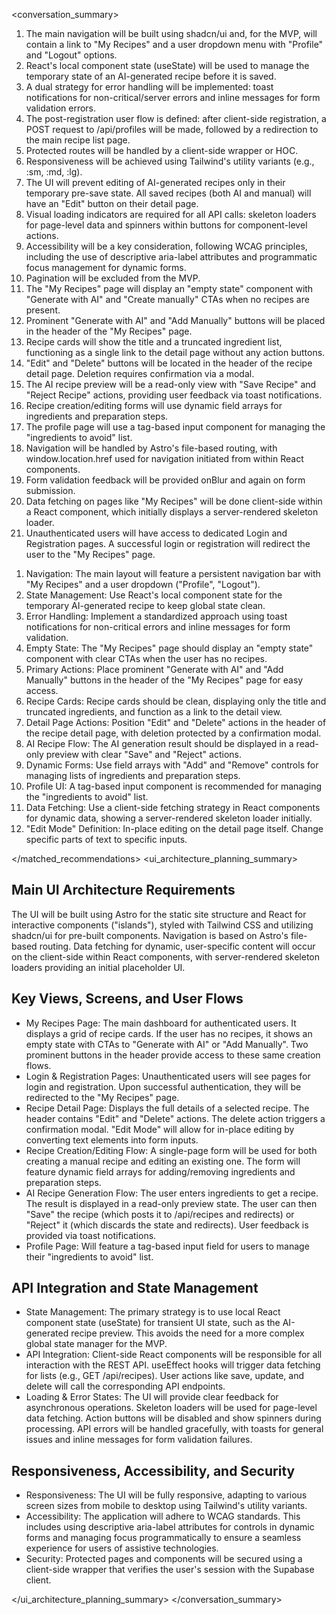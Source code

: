 <conversation_summary>
<decisions>

1. The main navigation will be built using shadcn/ui and, for the MVP, will contain a link to "My Recipes" and a user dropdown menu with "Profile" and "Logout" options.
2. React's local component state (useState) will be used to manage the temporary state of an AI-generated recipe before it is saved.
3. A dual strategy for error handling will be implemented: toast notifications for non-critical/server errors and inline messages for form validation errors.
4. The post-registration user flow is defined: after client-side registration, a POST request to /api/profiles will be made, followed by a redirection to the main recipe list page.
5. Protected routes will be handled by a client-side wrapper or HOC.
6. Responsiveness will be achieved using Tailwind's utility variants (e.g., :sm, :md, :lg).
7. The UI will prevent editing of AI-generated recipes only in their temporary pre-save state. All saved recipes (both AI and manual) will have an "Edit" button on their detail page.
8. Visual loading indicators are required for all API calls: skeleton loaders for page-level data and spinners within buttons for component-level actions.
9. Accessibility will be a key consideration, following WCAG principles, including the use of descriptive aria-label attributes and programmatic focus management for dynamic forms.
10. Pagination will be excluded from the MVP.
11. The "My Recipes" page will display an "empty state" component with "Generate with AI" and "Create manually" CTAs when no recipes are present.
12. Prominent "Generate with AI" and "Add Manually" buttons will be placed in the header of the "My Recipes" page.
13. Recipe cards will show the title and a truncated ingredient list, functioning as a single link to the detail page without any action buttons.
14. "Edit" and "Delete" buttons will be located in the header of the recipe detail page. Deletion requires confirmation via a modal.
15. The AI recipe preview will be a read-only view with "Save Recipe" and "Reject Recipe" actions, providing user feedback via toast notifications.
16. Recipe creation/editing forms will use dynamic field arrays for ingredients and preparation steps.
17. The profile page will use a tag-based input component for managing the "ingredients to avoid" list.
18. Navigation will be handled by Astro's file-based routing, with window.location.href used for navigation initiated from within React components.
19. Form validation feedback will be provided onBlur and again on form submission.
20. Data fetching on pages like "My Recipes" will be done client-side within a React component, which initially displays a server-rendered skeleton loader.
21. Unauthenticated users will have access to dedicated Login and Registration pages. A successful login or registration will redirect the user to the "My Recipes" page.

</decisions>
<matched_recommendations>

1. Navigation: The main layout will feature a persistent navigation bar with "My Recipes" and a user dropdown ("Profile", "Logout").
2. State Management: Use React's local component state for the temporary AI-generated recipe to keep global state clean.
3. Error Handling: Implement a standardized approach using toast notifications for non-critical errors and inline messages for form validation.
4. Empty State: The "My Recipes" page should display an "empty state" component with clear CTAs when the user has no recipes.
5. Primary Actions: Place prominent "Generate with AI" and "Add Manually" buttons in the header of the "My Recipes" page for easy access.
6. Recipe Cards: Recipe cards should be clean, displaying only the title and truncated ingredients, and function as a link to the detail view.
7. Detail Page Actions: Position "Edit" and "Delete" actions in the header of the recipe detail page, with deletion protected by a confirmation modal.
8. AI Recipe Flow: The AI generation result should be displayed in a read-only preview with clear "Save" and "Reject" actions.
9. Dynamic Forms: Use field arrays with "Add" and "Remove" controls for managing lists of ingredients and preparation steps.
10. Profile UI: A tag-based input component is recommended for managing the "ingredients to avoid" list.
11. Data Fetching: Use a client-side fetching strategy in React components for dynamic data, showing a server-rendered skeleton loader initially.
12. "Edit Mode" Definition: In-place editing on the detail page itself. Change specific parts of text to specific inputs.

</matched_recommendations>
<ui_architecture_planning_summary>

## Main UI Architecture Requirements

The UI will be built using Astro for the static site structure and React for interactive components ("islands"), styled with Tailwind CSS and utilizing shadcn/ui for pre-built components. Navigation is based on Astro's file-based routing. Data fetching for dynamic, user-specific content will occur on the client-side within React components, with server-rendered skeleton loaders providing an initial placeholder UI.

## Key Views, Screens, and User Flows

- My Recipes Page: The main dashboard for authenticated users. It displays a grid of recipe cards. If the user has no recipes, it shows an empty state with CTAs to "Generate with AI" or "Add Manually". Two prominent buttons in the header provide access to these same creation flows.
- Login & Registration Pages: Unauthenticated users will see pages for login and registration. Upon successful authentication, they will be redirected to the "My Recipes" page.
- Recipe Detail Page: Displays the full details of a selected recipe. The header contains "Edit" and "Delete" actions. The delete action triggers a confirmation modal. "Edit Mode" will allow for in-place editing by converting text elements into form inputs.
- Recipe Creation/Editing Flow: A single-page form will be used for both creating a manual recipe and editing an existing one. The form will feature dynamic field arrays for adding/removing ingredients and preparation steps.
- AI Recipe Generation Flow: The user enters ingredients to get a recipe. The result is displayed in a read-only preview state. The user can then "Save" the recipe (which posts it to /api/recipes and redirects) or "Reject" it (which discards the state and redirects). User feedback is provided via toast notifications.
- Profile Page: Will feature a tag-based input field for users to manage their "ingredients to avoid" list.

## API Integration and State Management
- State Management: The primary strategy is to use local React component state (useState) for transient UI state, such as the AI-generated recipe preview. This avoids the need for a more complex global state manager for the MVP.
- API Integration: Client-side React components will be responsible for all interaction with the REST API. useEffect hooks will trigger data fetching for lists (e.g., GET /api/recipes). User actions like save, update, and delete will call the corresponding API endpoints.
- Loading & Error States: The UI will provide clear feedback for asynchronous operations. Skeleton loaders will be used for page-level data fetching. Action buttons will be disabled and show spinners during processing. API errors will be handled gracefully, with toasts for general issues and inline messages for form validation failures.

## Responsiveness, Accessibility, and Security
- Responsiveness: The UI will be fully responsive, adapting to various screen sizes from mobile to desktop using Tailwind's utility variants.
- Accessibility: The application will adhere to WCAG standards. This includes using descriptive aria-label attributes for controls in dynamic forms and managing focus programmatically to ensure a seamless experience for users of assistive technologies.
- Security: Protected pages and components will be secured using a client-side wrapper that verifies the user's session with the Supabase client.

</ui_architecture_planning_summary>
</conversation_summary>